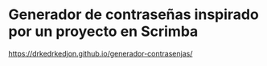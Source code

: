 # Generador de contraseñas inspirado por un proyecto en Scrimba

https://drkedrkedjon.github.io/generador-contrasenjas/

